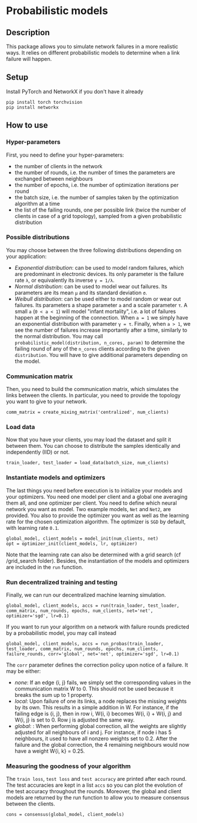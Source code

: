 # Probabilistic models

## Description

This package allows you to simulate network failures in a more realistic ways. It relies on different probabilistic models to determine when a link failure will happen.

## Setup

Install PyTorch and NetworkX if you don't have it already

```
pip install torch torchvision
pip install networkx
```

## How to use

### Hyper-parameters

First, you need to define your hyper-parameters:
- the number of clients in the network
- the number of rounds, i.e. the number of times the parameters are exchanged between neighbours
- the number of epochs, i.e. the number of optimization iterations per round
- the batch size, i.e. the number of samples taken by the optimization algorithm at a time
- the list of the failing rounds, one per possible link (twice the number of clients in case of a grid topology), sampled from a given probabilistic distribution

### Possible distributions

You may choose between the three following distributions depending on your application:
  - *Exponential distribution*: can be used to model random failures, which are predominant in electronic devices. Its only parameter is the failure rate `λ`, or equivalently its inverse `γ = 1/λ`.
  - *Normal distribution*: can be used to model wear out failures. Its parameters are its mean `μ` and its standard deviation `σ`.
  - *Weibull distribution*: can be used either to model random or wear out failures. Its parameters a shape parameter `a` and a scale parameter `τ`. A small `a` (`0 < a < 1`) will model "infant mortality", i.e. a lot of failures happen at the beginning of the connection. When `a = 1` we simply have an exponential distribution with parameter `γ = τ`. Finally, when `a > 1`, we see the number of failures increase importantly after a time, similarly to the normal distribution.
You may call `probabilistic_model(distribution, n_cores, param)` to determine the failing round of any of the `n_cores` clients according to the given `distribution`. You will have to give additional parameters depending on the model.

### Communication matrix

Then, you need to build the communication matrix, which simulates the links between the clients. In particular, you need to provide the topology you want to give to your network.

```
comm_matrix = create_mixing_matrix('centralized', num_clients)
```

### Load data

Now that you have your clients, you may load the dataset and split it between them. You can choose to distribute the samples identically and independently (IID) or not.

```
train_loader, test_loader = load_data(batch_size, num_clients)
```

### Instantiate models and optimizers

The last things you need before execution is to initialize your models and your optimizers. You need one model per client and a global one averaging them all, and one optimizer per client.
You need to define which neural network you want as model. Two example models, `Net` and `Net2`, are provided.
You also to provide the optimizer you want as well as the learning rate for the chosen optimization algorithm. The optimizer is `SGD` by default, with learning rate `0.1`.

```
global_model, client_models = model_init(num_clients, net)
opt = optimizer_init(client_models, lr, optimizer)
```

Note that the learning rate can also be determined with a grid search (cf /grid_search folder).
Besides, the instantiation of the models and optimizers are included in the `run` function.

### Run decentralized training and testing

Finally, we can run our decentralized machine learning simulation.

```
global_model, client_models, accs = run(train_loader, test_loader, comm_matrix, num_rounds, epochs, num_clients, net='net', optimizer='sgd', lr=0.1)
```

If you want to run your algorithm on a network with failure rounds predicted by a probabilistic model, you may call instead

```
global_model, client_models, accs = run_probas(train_loader, test_loader, comm_matrix, num_rounds, epochs, num_clients, failure_rounds, corr='global', net='net', optimizer='sgd', lr=0.1)
```

The `corr` parameter defines the correction policy upon notice of a failure. It may be either:
  - *none*: If an edge {i, j} fails, we simply set the corresponding values in the communication matrix W to 0. This should not be used because it breaks the sum up to 1 property.
  - *local*: Upon failure of one its links, a node replaces the missing weights by its own. This results in a simple addition in W. For instance, if the failing edge is {i, j}, then in row i, W{i, i} becomes W{i, i} + W{i, j} and W{i, j} is set to 0. Row j is adjusted the same way.
  - *global*: : When performing global correction, all the weights are slightly adjusted for all neighbours of i and j. For instance, if node i has 5 neighbours, it used to have all nonzero weights set to 0.2. After the failure and the global correction, the 4 remaining neighbours would now have a weight W{i, k} = 0.25.

### Measuring the goodness of your algorithm

The `train loss`, `test loss` and `test accuracy` are printed after each round. The test accuracies are kept in a list `accs` so you can plot the evolution of the test accuracy throughout the rounds.
Moreover, the global and client models are returned by the run function to allow you to measure consensus between the clients.

```
cons = consensus(global_model, client_models)
```
